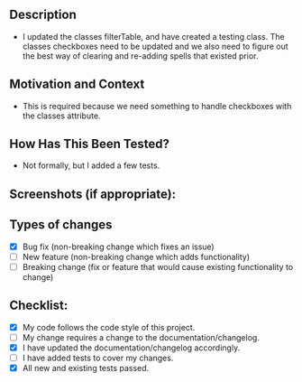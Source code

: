 <!--- Provide a general summary of your changes in the Title above -->

## Description
<!--- Describe your changes in detail -->
 - I updated the classes filterTable, and have created a testing class. The classes checkboxes need to be updated and we also need to figure out the best way of clearing and re-adding spells that existed prior.
## Motivation and Context
<!--- Why is this change required? What problem does it solve? -->
<!--- If it fixes an open issue, please link to the issue here. -->
 - This is required because we need something to handle checkboxes with the classes attribute.
## How Has This Been Tested?
<!--- Please describe in detail how you tested your changes. -->
<!--- Include details of your testing environment, and the tests you ran to -->
<!--- see how your change affects other areas of the code, etc. -->
 - Not formally, but I added a few tests.
## Screenshots (if appropriate):

## Types of changes
<!--- What types of changes does your code introduce? Put an `x` in all the boxes that apply: -->
- [x] Bug fix (non-breaking change which fixes an issue)
- [ ] New feature (non-breaking change which adds functionality)
- [ ] Breaking change (fix or feature that would cause existing functionality to change)

## Checklist:
<!--- Go over all the following points, and put an `x` in all the boxes that apply. -->
<!--- If you're unsure about any of these, don't hesitate to ask. We're here to help! -->

- [x] My code follows the code style of this project.
- [ ] My change requires a change to the documentation/changelog.
- [x] I have updated the documentation/changelog accordingly.
- [ ] I have added tests to cover my changes.
- [x] All new and existing tests passed.
